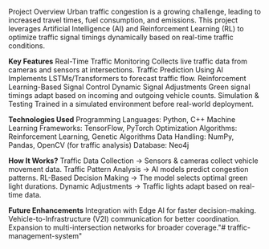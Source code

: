 Project Overview
Urban traffic congestion is a growing challenge, leading to increased travel times, fuel consumption, and emissions. This project leverages Artificial Intelligence (AI) and Reinforcement Learning (RL) to optimize traffic signal timings dynamically based on real-time traffic conditions.

**Key Features**
Real-Time Traffic Monitoring
Collects live traffic data from cameras and sensors at intersections.
Traffic Prediction Using AI
Implements LSTMs/Transformers to forecast traffic flow.
Reinforcement Learning-Based Signal Control
Dynamic Signal Adjustments
Green signal timings adapt based on incoming and outgoing vehicle counts.
Simulation & Testing
Trained in a simulated environment before real-world deployment.

**Technologies Used**
Programming Languages: Python, C++
Machine Learning Frameworks: TensorFlow, PyTorch
Optimization Algorithms: Reinforcement Learning, Genetic Algorithms
Data Handling: NumPy, Pandas, OpenCV (for traffic analysis)
Database: Neo4j

**How It Works?**
Traffic Data Collection → Sensors & cameras collect vehicle movement data.
Traffic Pattern Analysis → AI models predict congestion patterns.
RL-Based Decision Making → The model selects optimal green light durations.
Dynamic Adjustments → Traffic lights adapt based on real-time data.

**Future Enhancements**
Integration with Edge AI for faster decision-making.
Vehicle-to-Infrastructure (V2I) communication for better coordination.
Expansion to multi-intersection networks for broader coverage."# traffic-management-system" 
